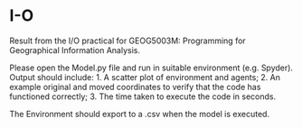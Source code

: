 # I-O
Result from the I/O practical for GEOG5003M: Programming for Geographical Information Analysis.

Please open the Model.py file and run in suitable environment (e.g. Spyder). Output should include: 1. A scatter plot of environment and agents; 2. An example original and moved coordinates to verify that the code has functioned correctly; 3. The time taken to execute the code in seconds.

The Environment should export to a .csv when the model is executed.
